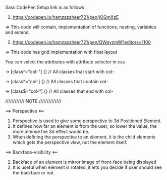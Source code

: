 Sass CodePen Setup link is as follows :

1. https://codepen.io/hamzazaheer721/pen/jOGmXzE

=> This code will contain, implementation of functions, nesting, variables and extend.

2. https://codepen.io/hamzazaheer721/pen/QWqvzmW?editors=1100

=> This code has grid implementation with float layout

You can select the attributes with attribute selector in css

-> [class^="col-"] {} // All classes that start with col-

-> [class*="col-] {} // All classes that contain col-

-> [class$="col-"] {} // All classes that end with col-

//////////// NOTE //////////////

==> Perspective <==

1. Perspective is used to give some perspective to 3d Positioned Element.
2. It defines how far an element is from the user, so lower the value, the more intense the 3d effect would be.
3. When defining the perspective to an element, it is the child elements which gets the perspective view, not the element itself.

==> Backface-visibility <==

1. Backface of an element is mirror image of front-face being displayed
2. It is useful when element is rotated, it lets you decide if user should see the backface or not.
